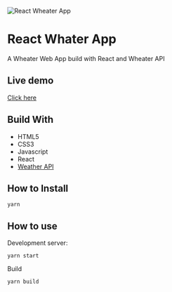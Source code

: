 ![React Wheater App](https://rqueiroz.netlify.com/static/wheater-app-29cd5c82f63410c764df72d33b9c6c93.jpg)

# React Whater App

A Wheater Web App build with React and Wheater API

## Live demo
[Click here](https://romantic-gates-0ddd40.netlify.com/)

## Build With

* HTML5
* CSS3
* Javascript
* React
* [Weather API](https://openweathermap.org/api)

## How to Install

```
yarn
```

## How to use

Development server:
```
yarn start
```

Build
```
yarn build
```
